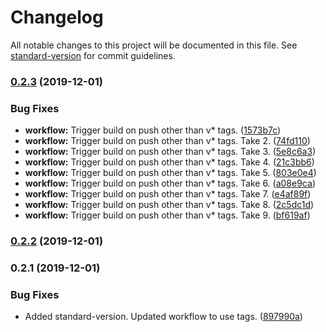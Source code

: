 # Changelog

All notable changes to this project will be documented in this file. See [standard-version](https://github.com/conventional-changelog/standard-version) for commit guidelines.

### [0.2.3](https://github.com/gone-skiing/eslint-config/compare/v0.2.2...v0.2.3) (2019-12-01)


### Bug Fixes

* **workflow:** Trigger build on push other than v* tags. ([1573b7c](https://github.com/gone-skiing/eslint-config/commit/1573b7c3214f4a345c72a7408121de3705e6f949))
* **workflow:** Trigger build on push other than v* tags. Take 2. ([74fd110](https://github.com/gone-skiing/eslint-config/commit/74fd110da063bb516b2abd5f7d8131f368f5b0b5))
* **workflow:** Trigger build on push other than v* tags. Take 3. ([5e8c6a3](https://github.com/gone-skiing/eslint-config/commit/5e8c6a35d12949c17a596811307ce2e9221a62b4))
* **workflow:** Trigger build on push other than v* tags. Take 4. ([21c3bb6](https://github.com/gone-skiing/eslint-config/commit/21c3bb61e79e3b7ba01ce81092130c7af5a7f484))
* **workflow:** Trigger build on push other than v* tags. Take 5. ([803e0e4](https://github.com/gone-skiing/eslint-config/commit/803e0e4eabb11a4371bca6ec1936ab4004360d42))
* **workflow:** Trigger build on push other than v* tags. Take 6. ([a08e9ca](https://github.com/gone-skiing/eslint-config/commit/a08e9cab3f4e56aecc2099f4cf61cb0b57b33e04))
* **workflow:** Trigger build on push other than v* tags. Take 7. ([e4af89f](https://github.com/gone-skiing/eslint-config/commit/e4af89fc17bc74bc9f981ed10110fc87e19728bb))
* **workflow:** Trigger build on push other than v* tags. Take 8. ([2c5dc1d](https://github.com/gone-skiing/eslint-config/commit/2c5dc1d1d67f82fcaf4b33e530d297cfc181325a))
* **workflow:** Trigger build on push other than v* tags. Take 9. ([bf619af](https://github.com/gone-skiing/eslint-config/commit/bf619afd56998628a8a85439be1e361f9ad04225))

### [0.2.2](https://github.com/gone-skiing/eslint-config/compare/v0.2.1...v0.2.2) (2019-12-01)

### 0.2.1 (2019-12-01)


### Bug Fixes

* Added standard-version. Updated workflow to use tags. ([897990a](https://github.com/gone-skiing/eslint-config/commit/897990ae415be0e2c17bfeb6739345526349101f))
